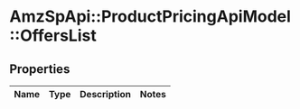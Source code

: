 # AmzSpApi::ProductPricingApiModel::OffersList

## Properties
Name | Type | Description | Notes
------------ | ------------- | ------------- | -------------

